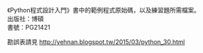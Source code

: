 《Python程式設計入門》書中的範例程式原始碼，以及練習題所需檔案。<br/>
出版社：博碩<br/>
書號：PG21421<br/>

勘誤表請見
http://yehnan.blogspot.tw/2015/03/python_30.html
